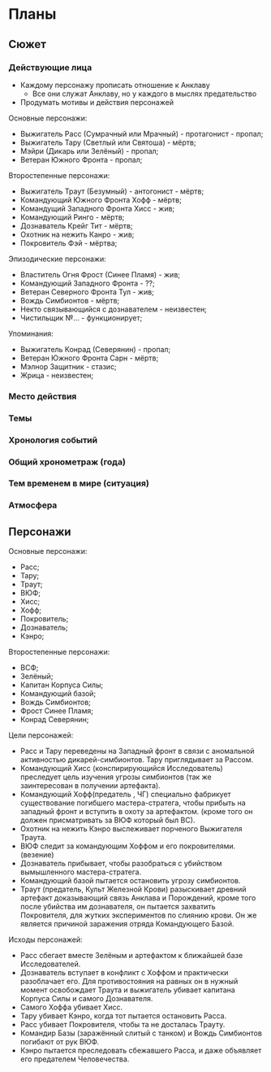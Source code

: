 # Планы
## Сюжет
### Действующие лица

- Каждому персонажу прописать отношение к Анклаву
  - Все они служат Анклаву, но у каждого в мыслях предательство
- Продумать мотивы и действия персонажей


Основные персонажи:

   * Выжигатель Расс (Сумрачный или Мрачный) - протагонист - пропал;
   * Выжигатель Тару (Светлый или Святоша) - мёртв;
   * Мэйри (Дикарь или Зелёный) - пропал;
   * Ветеран Южного Фронта - пропал;

Второстепенные персонажи:

   * Выжигатель Траут (Безумный) - антогонист - мёртв;
   * Командующий Южного Фронта Хофф - мёртв;
   * Командущий Западного Фронта Хисс - жив;
   * Командующий Ринго - мёртв;
   * Дознаватель Крейг Тит - мёртв;
   * Охотник на нежить Канро - жив;
   * Покровитель Фэй - мёртва;

Эпизодические персонажи:

   * Властитель Огня Фрост (Синее Пламя) - жив;
   * Командующий Западного Фронта - ??;
   * Ветеран Северного Фронта Тул - жив;
   * Вождь Симбионтов - мёртв;
   * Некто связывающийся с дознавателем - неизвестен;
   * Чистильщик №... - функционирует;

Упоминания:

   * Выжигатель Конрад (Северянин) - пропал;
   * Ветеран Южного Фронта Сарн - мёртв;
   * Мэлнор Защитник - стазис;
   * Жрица - неизвестен;

### Место действия
### Темы
### Хронология событий
### Общий хронометраж (года)
### Тем временем в мире (ситуация)
### Атмосфера




## Персонажи
Основные персонажи:

   * Расс;
   * Тару;
   * Траут;
   * ВЮФ;
   * Хисс;
   * Хофф;
   * Покровитель;
   * Дознаватель;
   * Кэнро;

Второстепенные персонажи:

   * ВСФ;
   * Зелёный;
   * Капитан Корпуса Силы;
   * Командующий базой;
   * Вождь Симбионтов;
   * Фрост Синее Пламя;
   * Конрад Северянин;

Цели персонажей:

   * Расс и Тару переведены на Западный фронт в связи с аномальной активностью дикарей-симбионтов. Тару приглядывает за Рассом.
   * Командующий Хисс (конспирирующийся Исследователь) преследует цель изучения угрозы симбионтов (так же заинтересован в получении артефакта).
   * Командующий Хофф(предатель , ЧГ) специально фабрикует существование погибшего мастера-стратега, чтобы прибыть на западный фронт и вступить в охоту за  артефактом. (кроме того он должен присматривать за ВЮФ который был ВС).
   * Охотник на нежить Кэнро  выслеживает порченого Выжигателя Траута.
   * ВЮФ следит за командующим Хоффом и его покровителями. (везение)
   * Дознаватель прибывает, чтобы разобраться с убийством вымышленного мастера-стратега.
   * Командующий базой пытается остановить угрозу  симбионтов.
   * Траут (предатель, Культ Железной Крови) разыскивает древний артефакт доказывающий связь Анклава и Порождений, кроме того после убийства им дознавателя, он пытается захватить Покровителя, для жутких экспериментов по слиянию крови. Он же является причиной заражения отряда Командующего Базой.

Исходы персонажей:

   * Расс сбегает вместе Зелёным и артефактом к ближайшей базе Исследователей.
   * Дознаватель вступает в конфликт с Хоффом и практически разоблачает его. Для противостояния на равных он в нужный момент освобождает Траута и выжигатель убивает капитана Корпуса Силы и самого Дознавателя.
   * Самого Хоффа убивает Хисс.
   * Тару убивает Кэнро, когда тот пытается остановить Расса.
   * Расс убивает Покровителя, чтобы та не досталась Трауту.
   * Командир Базы (заражённый слитый с танком) и Вождь Симбионтов погибают от рук ВЮФ.
   * Кэнро пытается преследовать сбежавшего Расса, и даже объявляет его предателем Человечества.
